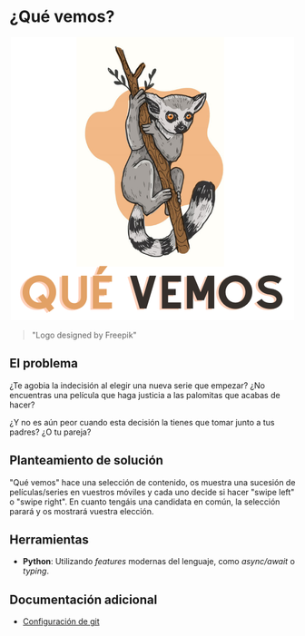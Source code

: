 # ¿Qué vemos?

<p align="center">
  <img width="500" height="500" src="docs/img/logo.png">
</p>

> "Logo designed by Freepik"

## El problema

¿Te agobia la indecisión al elegir una nueva serie que empezar? ¿No encuentras una película que haga justicia a las palomitas que acabas de hacer? 

¿Y no es aún peor cuando esta decisión la tienes que tomar junto a tus padres? ¿O tu pareja? 

## Planteamiento de solución

"Qué vemos" hace una selección de contenido, os muestra una sucesión de películas/series en vuestros móviles y cada uno decide si hacer "swipe left" o "swipe right". En cuanto tengáis una candidata en común, la selección parará y os mostrará vuestra elección.

## Herramientas
- **Python**: Utilizando *features* modernas del lenguaje, como *async/await* o *typing*.

## Documentación adicional
- [Configuración de git](docs/configurando-git.md)
